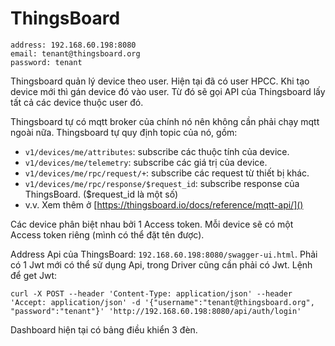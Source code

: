# ThingsBoard
```
address: 192.168.60.198:8080
email: tenant@thingsboard.org
password: tenant
```
Thingsboard quản lý device theo user. Hiện tại đã có user HPCC. Khi tạo device mới thì gán device đó vào user. Từ đó sẽ gọi API của Thingsboard lấy tất cả các device thuộc user đó.

Thingsboard tự có mqtt broker của chính nó nên không cần phải chạy mqtt ngoài nữa. Thingsboard tự quy định topic của nó, gồm:
- `v1/devices/me/attributes`: subscribe các thuộc tính của device.
- `v1/devices/me/telemetry`: subscribe các giá trị của device.
- `v1/devices/me/rpc/request/+`: subscribe các request từ thiết bị khác.
- `v1/devices/me/rpc/response/$request_id`: subscribe response của ThingsBoard. ($request_id là một số)
- v.v. Xem thêm ở [https://thingsboard.io/docs/reference/mqtt-api/]()

Các device phân biệt nhau bởi 1 Access token. Mỗi device sẽ có một Access token riêng (mình có thể đặt tên được).

Address Api của ThingsBoard: `192.168.60.198:8080/swagger-ui.html`. Phải có 1 Jwt mới có thể sử dụng Api, trong Driver cũng cần phải có Jwt. Lệnh để get Jwt:
```
curl -X POST --header 'Content-Type: application/json' --header 'Accept: application/json' -d '{"username":"tenant@thingsboard.org", "password":"tenant"}' 'http://192.168.60.198:8080/api/auth/login'
```

Dashboard hiện tại có bảng điều khiển 3 đèn.